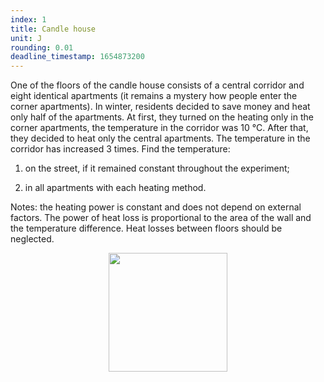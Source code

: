 ```yaml
---
index: 1
title: Candle house
unit: J
rounding: 0.01
deadline_timestamp: 1654873200
---
```


One of the floors of the candle house consists of a central corridor and eight identical apartments (it remains a mystery how people enter the corner apartments). In winter, residents decided to save money and heat only half of the apartments. At first, they turned on the heating only in the corner apartments, the temperature in the corridor was 10 °C. After that, they decided to heat only the central apartments. The temperature in the corridor has increased 3 times. Find the temperature:

1. on the street, if it remained constant throughout the experiment;

2. in all apartments with each heating method.
   
Notes: the heating power is constant and does not depend on external factors. The power of heat loss is proportional to the area of the wall and the temperature difference. Heat losses between floors should be neglected.

<p style="text-align: center">
<img src="https://ipfs.io/ipfs/bafybeiedtqa4rmzviddnlikqcecjwrv5gm33vjot65rx3ovgxkk7zwvdru/img.png" height="190">
</p>


[comment]: <> ($N = 2\cdot N_1 + 2\cdot N_2 \cdot \frac{23}{34}$)

[comment]: <> ($$ \Delta T_2 = \frac{\Delta T}{2} $$)